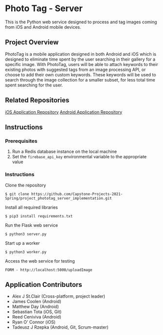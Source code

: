 Photo Tag - Server
===
This is the Python web service designed to process and tag images coming from iOS and Android mobile devices. 

## Project Overview
PhotoTag is a mobile application designed in both Android and iOS which is designed to eliminate time spent by the user searching in their gallery for a specific image. With PhotoTag, users will be able to attach keywords to their existing photos with suggested tags from an image processing API, or choose to add their own custom keywords. These keywords will be used to search through the image collection for a smaller subset, for less total time spent searching for the user.

## Related Repositories
[iOS Application Repository](https://github.com/Capstone-Projects-2021-Spring/project-phototag-iOS)
[Android Application Repository](https://github.com/Capstone-Projects-2021-Spring/project-phototag-android)

## Instructions
### Prerequisites 
1. Run a Redis database instance on the local machine
2. Set the `firebase_api_key` environmental variable to the appropriate value

### Instructions
Clone the repository
```
$ git clone https://github.com/Capstone-Projects-2021-Spring/project_phototag_server_implementation.git  
```
Install all required libraries 
```
$ pip3 install requirements.txt 
```
Run the Flask web service
```
$ python3 server.py
```
Start up a worker
```
$ python3 worker.py
```
Access the web service for testing
```
FORM - http://localhost:5000/uploadImage
```

## Application Contributors
-   Alex J St.Clair (Cross-platform, project leader)
-   James Coolen (Android)
-   Matthew Day (Android)
-   Sebastian Tota (iOS, Git)
-   Reed Ceniviva (Android)
-   Ryan O' Connor (iOS)
-   Tadeusz J Rzepka (Android, Git, Scrum-master)
